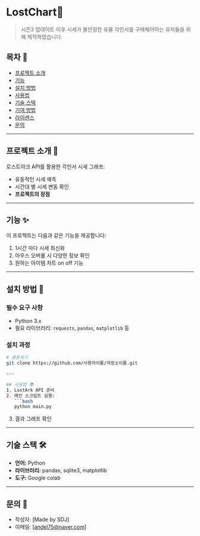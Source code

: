 # LostChart🚀  
> 시즌3 업데이트 이후 시세가 불안정한 유물 각인서를 구매해야하는 유저들을 위해 제작하였습니다.  

## 목차 📑  
- [프로젝트 소개](#프로젝트-소개-📌)
- [기능](#기능-✨)
- [설치 방법](#설치-방법-🔧)
- [사용법](#사용법-📚)
- [기술 스택](#기술-스택-🛠️)
- [기여 방법](#기여-방법-🤝)
- [라이센스](#라이센스-📜)
- [문의](#문의-📧)

---

## 프로젝트 소개 📌  
로스트아크 API를 활용한 각인서 시세 그래프:
- 유동적인 시세 예측
- 시간대 별 시세 변동 확인
- **프로젝트의 장점**

---

## 기능 ✨  
이 프로젝트는 다음과 같은 기능을 제공합니다:
1. 1시간 마다 시세 최신화
2. 마우스 오버롤 시 다양한 정보 확인
3. 원하는 아이템 차트 on off 기능

---

## 설치 방법 🔧  
### 필수 요구 사항  
- Python 3.x
- 필요 라이브러리: `requests`, `pandas`, `matplotlib` 등

### 설치 과정  
```bash
# 클론하기
git clone https://github.com/사용자이름/저장소이름.git

---

## 사용법 📚  
1. LostArk API 준비
2. 메인 스크립트 실행:
   ```bash
   python main.py
   ```
3. 결과 그래프 확인

---

## 기술 스택 🛠️  
- **언어:** Python  
- **라이브러리:** pandas, sqlite3, matplotlib  
- **도구:** Google colab  

---

## 문의 📧  
- 작성자: [Made by SDJ] 
- 이메일: [andel75@naver.com]

